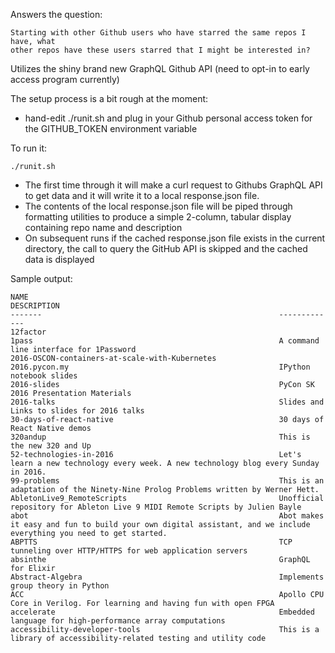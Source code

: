 Answers the question:

```
Starting with other Github users who have starred the same repos I have, what
other repos have these users starred that I might be interested in?
```

Utilizes the shiny brand new GraphQL Github API (need to opt-in to early access
program currently)

The setup process is a bit rough at the moment:
* hand-edit ./runit.sh and plug in your Github personal access token for the
  GITHUB_TOKEN environment variable

To run it:
```
./runit.sh
```
* The first time through it will make a curl request to Githubs GraphQL API to get
data and it will write it to a local response.json file.
* The contents of the local response.json file will be piped through formatting
utilities to produce a simple 2-column, tabular display containing repo name
and description
* On subsequent runs if the cached response.json file exists in the current
directory, the call to query the GitHub API is skipped and the cached data is
displayed

Sample output:
```
NAME                                                        DESCRIPTION
-------                                                     -------------
12factor
1pass                                                       A command line interface for 1Password
2016-OSCON-containers-at-scale-with-Kubernetes
2016.pycon.my                                               IPython notebook slides
2016-slides                                                 PyCon SK 2016 Presentation Materials
2016-talks                                                  Slides and Links to slides for 2016 talks
30-days-of-react-native                                     30 days of React Native demos
320andup                                                    This is the new 320 and Up
52-technologies-in-2016                                     Let's learn a new technology every week. A new technology blog every Sunday in 2016.
99-problems                                                 This is an adaptation of the Ninety-Nine Prolog Problems written by Werner Hett.
AbletonLive9_RemoteScripts                                  Unofficial repository for Ableton Live 9 MIDI Remote Scripts by Julien Bayle
abot                                                        Abot makes it easy and fun to build your own digital assistant, and we include everything you need to get started.
ABPTTS                                                      TCP tunneling over HTTP/HTTPS for web application servers
absinthe                                                    GraphQL for Elixir
Abstract-Algebra                                            Implements group theory in Python
ACC                                                         Apollo CPU Core in Verilog. For learning and having fun with open FPGA
accelerate                                                  Embedded language for high-performance array computations
accessibility-developer-tools                               This is a library of accessibility-related testing and utility code
```
